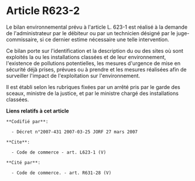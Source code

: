 # Article R623-2

Le bilan environnemental prévu à l'article L. 623-1 est réalisé à la demande de l'administrateur par le débiteur ou par un
technicien désigné par le juge-commissaire, si ce dernier estime nécessaire une telle intervention. 

Ce bilan porte sur l'identification et la description du ou des sites où sont exploités la ou les installations classées et
de leur environnement, l'existence de pollutions potentielles, les mesures d'urgence de mise en sécurité déjà prises, prévues
ou à prendre et les mesures réalisées afin de surveiller l'impact de l'exploitation sur l'environnement. 

Il est établi selon les rubriques fixées par un arrêté pris par le garde des sceaux, ministre de la justice, et par le
ministre chargé des installations classées.

**Liens relatifs à cet article**

	**Codifié par**:

	  - Décret n°2007-431 2007-03-25 JORF 27 mars 2007

	**Cite**:

	  - Code de commerce - art. L623-1 (V)

	**Cité par**:

	  - Code de commerce. - art. R631-28 (V)
